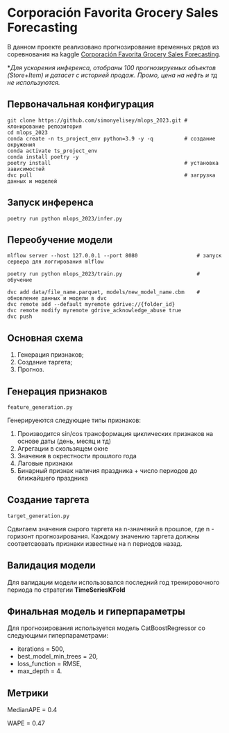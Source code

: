 # Corporación Favorita Grocery Sales Forecasting

В данном проекте реализовано прогнозирование временных рядов из соревнования на kaggle [Corporación Favorita Grocery Sales Forecasting](https://www.kaggle.com/competitions/favorita-grocery-sales-forecasting/overview).

**Для ускорения инференса, отобраны 100 прогнозируемых объектов (Store+Item) и датасет с историей продаж. Промо, цена на нефть и тд не используются.*

## Первоначальная конфигурация
```
git clone https://github.com/simonyelisey/mlops_2023.git # клонирование репозитория
cd mlops_2023
conda create -n ts_project_env python=3.9 -y -q          # создание окружения
conda activate ts_project_env
conda install poetry -y
poetry install                                           # установка зависимостей
dvc pull                                                 # загрузка данных и моделей
```

## Запуск инференса
```
poetry run python mlops_2023/infer.py
```
## Переобучение модели
```
mlflow server --host 127.0.0.1 --port 8080                   # запуск сервера для логгирования mlflow

poetry run python mlops_2023/train.py                        # обучение

dvc add data/file_name.parquet, models/new_model_name.cbm    # обновление данных и модели в dvc
dvc remote add --default myremote gdrive://{folder_id}
dvc remote modify myremote gdrive_acknowledge_abuse true
dvc push
```

## Основная схема
1. Генерация признаков;
2. Создание таргета;
3. Прогноз.

## Генерация признаков
`feature_generation.py`

Генерируеются следующие типы признаков:
1. Производится sin/cos трансформация циклических признаков на основе даты (день, месяц и тд)
2. Агрегации в скользящем окне
3. Значения в окрестности прошлого года
4. Лаговые признаки
5. Бинарный признак наличия праздника + число периодов до ближайшего праздника

## Создание таргета
`target_generation.py`

Сдвигаем значения сырого таргета на n-значений в прошлое, где n - горизонт прогнозирования.
Каждому значению таргета должны соответсвовать признаки известные на n периодов назад.

## Валидация модели
Для валидации модели использовался последний год тренировочного периода по стратегии **TimeSeriesKFold**

## Финальная модель и гиперпараметры
Для прогнозирования используется модель CatBoostRegressor со следующими гиперпараметрами:
- iterations = 500,
- best_model_min_trees = 20,
- loss_function = RMSE,
- max_depth = 4.

## Метрики
MedianAPE = 0.4

WAPE = 0.47
